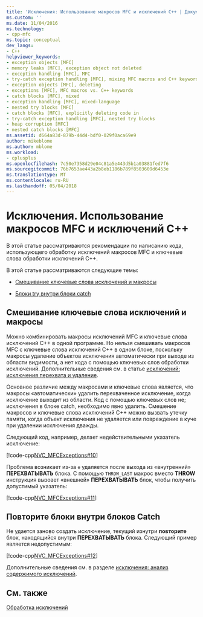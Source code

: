 ```yaml
---
title: 'Исключения: Использование макросов MFC и исключений C++ | Документы Microsoft'
ms.custom: ''
ms.date: 11/04/2016
ms.technology:
- cpp-mfc
ms.topic: conceptual
dev_langs:
- C++
helpviewer_keywords:
- exception objects [MFC]
- memory leaks [MFC], exception object not deleted
- exception handling [MFC], MFC
- try-catch exception handling [MFC], mixing MFC macros and C++ keywords
- exception objects [MFC], deleting
- exceptions [MFC], MFC macros vs. C++ keywords
- catch blocks [MFC], mixed
- exception handling [MFC], mixed-language
- nested try blocks [MFC]
- catch blocks [MFC], explicitly deleting code in
- try-catch exception handling [MFC], nested try blocks
- heap corruption [MFC]
- nested catch blocks [MFC]
ms.assetid: d664a83d-879b-44d4-bdf0-029f0aca69e9
author: mikeblome
ms.author: mblome
ms.workload:
- cplusplus
ms.openlocfilehash: 7c50e7358d29e04c81a5e443d5b1a03881fed7f6
ms.sourcegitcommit: 76b7653ae443a2b8eb1186b789f8503609d6453e
ms.translationtype: MT
ms.contentlocale: ru-RU
ms.lasthandoff: 05/04/2018
---
```

# <a name="exceptions-using-mfc-macros-and-c-exceptions"></a>Исключения. Использование макросов MFC и исключений C++
В этой статье рассматриваются рекомендации по написанию кода, использующего обработку исключений макросов MFC и ключевые слова обработки исключений C++.  
  
 В этой статье рассматриваются следующие темы:  
  
-   [Смешивание ключевые слова исключений и макросы](#_core_mixing_exception_keywords_and_macros)  
  
-   [Блоки try внутри блоки catch](#_core_try_blocks_inside_catch_blocks)  
  
##  <a name="_core_mixing_exception_keywords_and_macros"></a> Смешивание ключевые слова исключений и макросы  
 Можно комбинировать макросы исключений MFC и ключевые слова исключений C++ в одной программе. Но нельзя смешивать макросов MFC с ключевые слова исключений C++ в одном блоке, поскольку макросы удаление объектов исключения автоматически при выходе из области видимости, а нет кода с помощью ключевых слов обработки исключений. Дополнительные сведения см. в статье [исключений: исключения перехвата и удаление](../mfc/exceptions-catching-and-deleting-exceptions.md).  
  
 Основное различие между макросами и ключевые слова является, что макросы «автоматически» удалить перехваченное исключение, когда исключение выходит из области. Код с помощью ключевых слов не; исключения в блоке catch, необходимо явно удалить. Смешение макросов и ключевые слова исключений C++ можно вызвать утечку памяти, когда объект исключения не удаляется или повреждение в куче при удалении исключения дважды.  
  
 Следующий код, например, делает недействительными указатель исключение:  
  
 [!code-cpp[NVC_MFCExceptions#10](../mfc/codesnippet/cpp/exceptions-using-mfc-macros-and-cpp-exceptions_1.cpp)]  
  
 Проблема возникает из-за `e` удаляется после выхода из «внутренний» **ПЕРЕХВАТЫВАТЬ** блока. С помощью `THROW_LAST` макрос вместо **THROW** инструкция вызовет «внешней» **ПЕРЕХВАТЫВАТЬ** блок, чтобы получить допустимый указатель:  
  
 [!code-cpp[NVC_MFCExceptions#11](../mfc/codesnippet/cpp/exceptions-using-mfc-macros-and-cpp-exceptions_2.cpp)]  
  
##  <a name="_core_try_blocks_inside_catch_blocks"></a> Повторите блоки внутри блоков Catch  
 Не удается заново создать исключение, текущий изнутри **повторите** блок, находящийся внутри **ПЕРЕХВАТЫВАТЬ** блока. Следующий пример является недопустимым:  
  
 [!code-cpp[NVC_MFCExceptions#12](../mfc/codesnippet/cpp/exceptions-using-mfc-macros-and-cpp-exceptions_3.cpp)]  
  
 Дополнительные сведения см. в разделе [исключения: анализ содержимого исключений](../mfc/exceptions-examining-exception-contents.md).  
  
## <a name="see-also"></a>См. также  
 [Обработка исключений](../mfc/exception-handling-in-mfc.md)

